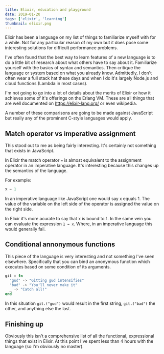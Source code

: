 ```yaml
---
title: Elixir, education and playground
date: 2019-01-20
tags: ['elixir', 'learning']
thumbnail: elixir.png
---
```


Elixir has been a language on my list of things to familiarize myself with for a while. Not for any particular reason of my own but it does pose some interesting solutions for difficult performance problems.

<!--more-->

I've often found that the best way to learn features of a new language is to do a little bit of research about what others have to say about it. Familiarize yourself with the basics of syntax and semantics. Then critique the language or system based on what you already know. Admittedly, I don't often wear a full stack hat these days and when I do it's largely Node.js and cloud functions (Lambda in most cases).

I'm not going to go into a lot of details about the merits of Elixir or how it achieves some of it's offerings on the Erlang VM. These are all things that are well documented on https://elixir-lang.org/ or even wikipedia.

A number of these comparisons are going to be made against JavaScript but really any of the prominent C-style languages would apply.

## Match operator vs imperative assignment

This stood out to me as being fairly interesting. It's certainly not something that exists in JavaScript.

In Elixir the match operator `=` is almost equivalent to the assignment operator in an imperative language. It's interesting because this changes up the semantics of the language.

For example:

```elixir
x = 1
```

In an imperative language like JavaScript one would say x equals 1. The value of the variable on the left side of the operator is assigned the value on the right side.

In Elixir it's more acurate to say that x is bound to 1. In the same vein you can evaluate the expression `1 = x`. Where, in an imperative language this would generally fail.

## Conditional annonymous functions

This piece of the language is very interesting and not something I've seen elsewhere. Specifically that you can bind an anonymous function which executes based on some condition of its arguments.

```elixir
git = fn
  "gud" -> "Gitting gud intensifies"
  "bad" -> "You'll never make it"
  _ -> "Catch all!"
end
```

In this situation `git.("gud")` would result in the first string, `git.("bad")` the other, and anything else the last.

## Finishing up

Obviously this isn't a comprehensive list of all the functional, expressional things that exist in Elixir. At this point I've spent less than 4 hours with the language (so I'm obviously no master).
